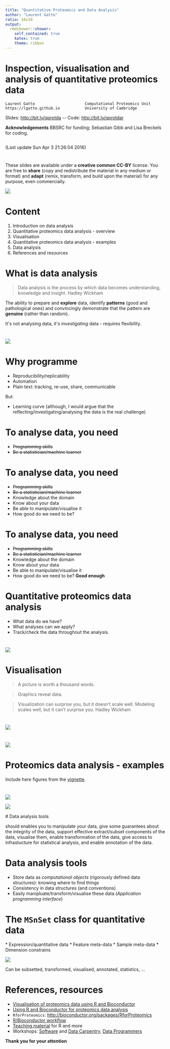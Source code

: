 ```yaml
---
title: "Quantitative Proteomics and Data Analysis"
author: "Laurent Gatto"
ratio: 16x10
output:
  rmdshower::shower:
    self_contained: true
    katex: true
    theme: ribbon
---
```


# Inspection, visualisation and analysis of quantitative proteomics data

```
Laurent Gatto                      Computational Proteomics Unit
https://lgatto.github.io           University of Cambridge
```

Slides: http://bit.ly/qprotda -- Code: http://bit.ly/qprotdar

**Acknowledgements**  BBSRC for funding; Sebastian Gibb and Lisa Breckels for coding.

```
```

(Last update Sun Apr  3 21:26:04 2016)

# 

These slides are available under a **creative common CC-BY**
license. You are free to **share** (copy and redistribute the material
in any medium or format) and **adapt** (remix, transform, and build
upon the material) for any purpose, even commercially. 

<img src="Figures/cc1.jpg">

# Content

1. Introduction on data analysis
2. Quantitative proteomics data analysis - overview
3. Visualisation
4. Quantitative proteomics data analysis - examples
5. Data analysis
6. References and resources


# What is data analysis

> Data analysis is the process by which data becomes understanding,
> knowledge and insight. Hadley Wickham

The ability to prepare and **explore** data, identify **patterns**
(good and pathological ones) and convincingly demonstrate that the
pattern are **genuine** (rather than random).

It's not analysing data, it's *investigating* data - requires flexibility.

# 

<img src="./Figures/Data_Analysis_Hadley_Wickham.png" class="cover">  


# Why programme

* Reproducibility/replicability
* Automation
* Plain text: tracking, re-use, share, communicable

But: 

* Learning curve (although, I would argue that the
reflecting/investigating/analysing the data is the real challenge)


# To analyse data, you need

* ~~Programming skills~~
* ~~Be a statistician/machine learner~~

# To analyse data, you need

* ~~Programming skills~~
* ~~Be a statistician/machine learner~~
* Knowledge about the domain
* Know about your data
* Be able to manipulate/visualise it
* How good do we need to be? 

# To analyse data, you need

* ~~Programming skills~~
* ~~Be a statistician/machine learner~~
* Knowledge about the domain
* Know about your data
* Be able to manipulate/visualise it
* How good do we need to be? **Good enough**

# Quantitative proteomics data analysis

* What data do we have? 
* What analyses can we apply?
* Track/check the data throughout the analysis.

# 

<img src="./Figures/qprotda.png" class="cover">

# Visualisation

> A picture is worth a thousand words.

> Graphics reveal data.


> Visualization can surprise you, but it doesn’t scale well. Modeling
> scales well, but it can’t surprise you. Hadley Wickham



# 

<img src="./Figures/choosing-a-good-chart.jpg" class="cover">

# 

<img src="./Figures/qprotda-with-plots.png" class="cover">

# Proteomics data analysis - examples

Include here figures from the [vignette](http://bit.ly/qprotdar).

# 

<div class="double">
<p class="double-flow">
<img src="./Figures/msanim1.gif" class="one-col-image">
</p><p class="double-flow">
<img src="./Figures/msanim2.gif" class="one-col-image">
</p>
</div>
# Data analysis tools

should enables you to manipulate your data, give some guarantees about
the integrity of the data, support effective extract/subset components
of the data, visualise them, enable transformation of the data, give
access to infrastucture for statistical analysis, and enable
annotation of the data. 

# Data analysis tools 

* Store data as *computational objects* (rigorously defined data
  structures): knowing where to find things
* Consistency in data structures (and conventions)
* Easily manipluate/transform/visualise these data (*Application
  programming interface*)

# The `MSnSet` class for quantitative data

<div class="double">
<p class="double-flow">
* Expression/quantitative data
* Feature meta-data
* Sample meta-data
* Dimension constrains

</p><p class="double-flow">
<img src="Figures/msnset.png" class="one-col-image">
</p>
</div>

Can be subsetted, transformed, visualised, annotated, statistics, ...

# References, resources

* [Visualisation of proteomics data using R and Bioconductor](http://www.ncbi.nlm.nih.gov/pmc/articles/PMC4510819/)
* [Using R and Bioconductor for proteomics data analysis](http://arxiv.org/pdf/1305.6559v1.pdf)
* `RforProteomics`: http://bioconductor.org/packages/RforProteomics
* [R/Bioconductor workflow](http://bioconductor.org/help/workflows/proteomics/)
* [Teaching material](http://lgatto.github.io/TeachingMaterial/) for
  R and more
* Workshops: [Software](http://software-carpentry.org/) and
  [Data Carpentry](http://www.datacarpentry.org/), 
  [Data Programmers](http://www.dataprogrammers.net/)


**Thank you for your attention**
